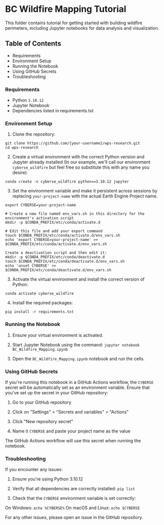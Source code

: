 
# BC Wildfire Mapping Tutorial

This folder contains tutorial for getting started with building wildfire perimeters, including Jupyter notebooks for data analysis and visualization.

## Table of Contents

* Requirements
* Environment Setup
* Running the Notebook
* Using GitHub Secrets
* Troubleshooting

### Requirements

* Python `3.10.12`
* Jupyter Notebook
* Dependencies listed in requirements.txt

### Environment Setup

1. Clone the repository:
```
git clone https://github.com/{your-username}/wps-research.git
cd wps-research
```


2. Create a virtual environment with the correct Python version and Jupyter already installed (In our example, we'll call our environment `cyberse_wildfire` but feel free so substitute this with any name you desire):
```
conda create -n cyberse_wildfire python==3.10.12 jupyter
```


3. Set the environment variable and make it persistent across sessions by replacing `your-project-name` with the actual Earth Engine Project name.
```
export CYBERSE=your-project-name

# Create a new file named env_vars.sh in this directory for the environment's activation script
mkdir -p $CONDA_PREFIX/etc/conda/activate.d

# Edit this file and add your export command
touch $CONDA_PREFIX/etc/conda/activate.d/env_vars.sh
echo 'export CYBERSE=your-project-name' >> $CONDA_PREFIX/etc/conda/activate.d/env_vars.sh

Create a deactivation script and then edit it:
mkdir -p $CONDA_PREFIX/etc/conda/deactivate.d
touch $CONDA_PREFIX/etc/conda/deactivate.d/env_vars.sh
echo 'unset CYBERSE' >> $CONDA_PREFIX/etc/conda/deactivate.d/env_vars.sh
```

3. Activate the virtual environment and install the correct version of Python:

```
conda activate cyberse_wildfire
```


4. Install the required packages:
```
pip install -r requirements.txt
```


### Running the Notebook

1. Ensure your virtual environment is activated.

2. Start Jupyter Notebook using the command: `jupyter notebook BC_Wildfire_Mapping.ipynb`

3. Open the `BC_Wildfire_Mapping.ipynb` notebook and run the cells.



### Using GitHub Secrets

If you're running this notebook in a GitHub Actions workflow, the `CYBERSE` secret will be automatically set as an environment variable. Ensure that you've set up the secret in your GitHub repository:

1. Go to your GitHub repository

2. Click on "Settings" > "Secrets and variables" > "Actions"

3. Click "New repository secret"

4. Name it `CYBERSE` and paste your project name as the value

The GitHub Actions workflow will use this secret when running the notebook.



### Troubleshooting

If you encounter any issues:

1. Ensure you're using Python 3.10.12

2. Verify that all dependencies are correctly installed:
`pip list`

3. Check that the `CYBERSE` environment variable is set correctly:

On Windows: `echo %CYBERSE%`
On macOS and Linux: `echo $CYBERSE`



For any other issues, please open an issue in the GitHub repository.